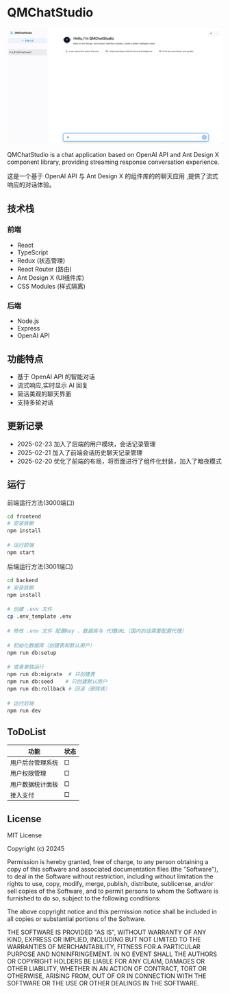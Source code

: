 # QMChatStudio

![QMChatStudio主页](/images/show.jpg)



QMChatStudio is a chat application based on OpenAI API and Ant Design X component library, providing streaming response conversation experience.

这是一个基于 OpenAI API 与 Ant Design X 的组件库的的聊天应用 ,提供了流式响应的对话体验。



## 技术栈

### 前端
- React 
- TypeScript
- Redux (状态管理)
- React Router (路由)
- Ant Design X (UI组件库)
- CSS Modules (样式隔离)

### 后端
- Node.js
- Express
- OpenAI API

## 功能特点

- 基于 OpenAI API 的智能对话
- 流式响应,实时显示 AI 回复
- 简洁美观的聊天界面
- 支持多轮对话

## 更新记录
- 2025-02-23 加入了后端的用户模块，会话记录管理
- 2025-02-21 加入了前端会话历史聊天记录管理
- 2025-02-20 优化了前端的布局，将页面进行了组件化封装，加入了暗夜模式

## 运行

前端运行方法(3000端口)
```bash
cd frontend
# 安装依赖
npm install

# 运行前端
npm start
```

后端运行方法(3001端口)
```bash
cd backend
# 安装依赖
npm install

# 创建 .env 文件
cp .env_template .env

# 修改 .env 文件 配置Key 、数据库与 代理URL（国内的话需要配置代理）

# 初始化数据库（创建表和默认用户）
npm run db:setup

# 或者单独运行
npm run db:migrate  # 只创建表
npm run db:seed    # 只创建默认用户
npm run db:rollback # 回滚（删除表）

# 运行后端
npm run dev
```

## ToDoList
| 功能 | 状态 |
|------|------|
| 用户后台管理系统 | □ |
| 用户权限管理 | □ |
| 用户数据统计面板 | □ |
| 接入支付 | □ |


## License

MIT License

Copyright (c) 20245

Permission is hereby granted, free of charge, to any person obtaining a copy
of this software and associated documentation files (the "Software"), to deal
in the Software without restriction, including without limitation the rights
to use, copy, modify, merge, publish, distribute, sublicense, and/or sell
copies of the Software, and to permit persons to whom the Software is
furnished to do so, subject to the following conditions:

The above copyright notice and this permission notice shall be included in all
copies or substantial portions of the Software.

THE SOFTWARE IS PROVIDED "AS IS", WITHOUT WARRANTY OF ANY KIND, EXPRESS OR
IMPLIED, INCLUDING BUT NOT LIMITED TO THE WARRANTIES OF MERCHANTABILITY,
FITNESS FOR A PARTICULAR PURPOSE AND NONINFRINGEMENT. IN NO EVENT SHALL THE
AUTHORS OR COPYRIGHT HOLDERS BE LIABLE FOR ANY CLAIM, DAMAGES OR OTHER
LIABILITY, WHETHER IN AN ACTION OF CONTRACT, TORT OR OTHERWISE, ARISING FROM,
OUT OF OR IN CONNECTION WITH THE SOFTWARE OR THE USE OR OTHER DEALINGS IN THE
SOFTWARE.


